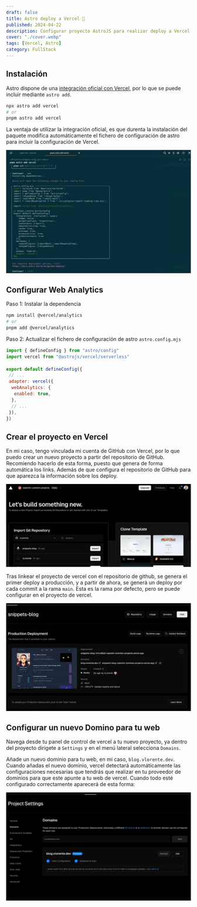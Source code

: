 ```yaml
---
draft: false
title: Astro deploy a Vercel 🚀
published: 2024-04-22
description: Configurar proyecto AstroJS para realizar deploy a Vercel.
cover: "./cover.webp"
tags: [Vercel, Astro]
category: FullStack
---
```


## Instalación

Astro dispone de una [integración oficial con Vercel](https://docs.astro.build/en/guides/integrations-guide/vercel/), por lo que se puede incluir mediante `astro add`.

```bash
npx astro add vercel
# or
pnpm astro add vercel
```

La ventaja de utilizar la integración oficial, es que durenta la instalación del paquete modifica automáticamente el fichero de configuración de astro para incluir la configuración de Vercel.

![AutoUpdate Astro Config](./autoupdate-astro-config.webp)

## Configurar Web Analytics

Paso 1: Instalar la dependencia

```bash
npm install @vercel/analytics
# or
pnpm add @vercel/analytics
```

Paso 2: Actualizar el fichero de configuración de astro `astro.config.mjs`

```javascript
import { defineConfig } from "astro/config"
import vercel from "@astrojs/vercel/serverless"

export default defineConfig({
 // ...
 adapter: vercel({
  webAnalytics: {
   enabled: true,
  },
  // ...
 }),
})
```

## Crear el proyecto en Vercel

En mi caso, tengo vinculada mi cuenta de GitHub con Vercel, por lo que puedo crear un nuevo proyecto a partir del repositorio de GitHub. Recomiendo hacerlo de esta forma, puesto que genera de forma automática los links. Además de que configura el repositorio de GitHub para que aparezca la información sobre los deploy.

![Vercel Create New Project](./vercel-create.webp)

Tras linkear el proyecto de vercel con el repositorio de github, se genera el primer deploy a producción, y a partir de ahora, se generá un deploy por cada commit a la rama `main`. Esta es la rama por defecto, pero se puede configurar en el proyecto de vercel.

![Vercel Project Deployed](./vercel-deployed.webp)

## Configurar un nuevo Domino para tu web

Navega desde tu panel de control de vercel a tu nuevo proyecto, ya dentro del proyecto dirigete a `Settings` y en el menú lateral selecciona `Domains`.

Añade un nuevo dominio para tu web, en mi caso, `blog.vlorente.dev`. Cuando añadas el nuevo dominio, vercel detectará automáticamente las configuraciones necesarias que tendrás que realizar en tu proveedor de dominios para que este apunte a tu web de vercel. Cuando todo esté configurado correctamente aparecerá de esta forma:

![Vercel New Domain](./vercel-new-domain.webp)
